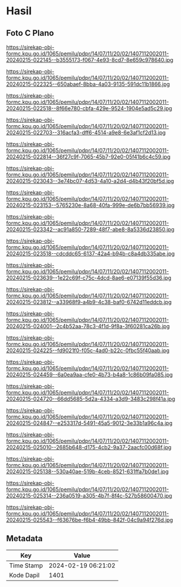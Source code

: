 # Hasil

## Foto C Plano

https://sirekap-obj-formc.kpu.go.id/1065/pemilu/pdpr/14/07/11/20/02/1407112002011-20240215-022145--b3555173-f067-4e93-8cd7-8e659c978640.jpg

https://sirekap-obj-formc.kpu.go.id/1065/pemilu/pdpr/14/07/11/20/02/1407112002011-20240215-022325--650abaef-8bba-4a03-9135-591dc11b1866.jpg

https://sirekap-obj-formc.kpu.go.id/1065/pemilu/pdpr/14/07/11/20/02/1407112002011-20240215-022518--8f66e780-cbfa-429e-9524-1904e5ad5c29.jpg

https://sirekap-obj-formc.kpu.go.id/1065/pemilu/pdpr/14/07/11/20/02/1407112002011-20240215-022703--316acfa3-dff6-4514-a9e8-6e3af1cf2d13.jpg

https://sirekap-obj-formc.kpu.go.id/1065/pemilu/pdpr/14/07/11/20/02/1407112002011-20240215-022814--36f27c9f-7065-45b7-92e0-05f41b6c4c59.jpg

https://sirekap-obj-formc.kpu.go.id/1065/pemilu/pdpr/14/07/11/20/02/1407112002011-20240215-023043--3e74bc07-4d53-4a10-a2d4-d4b43f20bf5d.jpg

https://sirekap-obj-formc.kpu.go.id/1065/pemilu/pdpr/14/07/11/20/02/1407112002011-20240215-023153--5765230e-8a68-40fa-999e-de6b7bb56939.jpg

https://sirekap-obj-formc.kpu.go.id/1065/pemilu/pdpr/14/07/11/20/02/1407112002011-20240215-023342--ac91a850-7289-48f7-abe8-8a5336d23850.jpg

https://sirekap-obj-formc.kpu.go.id/1065/pemilu/pdpr/14/07/11/20/02/1407112002011-20240215-023518--cdcddc65-6137-42a4-b94b-c8a4db335abe.jpg

https://sirekap-obj-formc.kpu.go.id/1065/pemilu/pdpr/14/07/11/20/02/1407112002011-20240215-023639--1e22c69f-c75c-4dcd-8ae6-e07139f55d36.jpg

https://sirekap-obj-formc.kpu.go.id/1065/pemilu/pdpr/14/07/11/20/02/1407112002011-20240215-023812--a33968f9-a4b9-4c38-baf0-6742d11eddcb.jpg

https://sirekap-obj-formc.kpu.go.id/1065/pemilu/pdpr/14/07/11/20/02/1407112002011-20240215-024001--2c4b52aa-78c3-4f1d-9f8a-3f60281ca26b.jpg

https://sirekap-obj-formc.kpu.go.id/1065/pemilu/pdpr/14/07/11/20/02/1407112002011-20240215-024225--fd9021f0-f05c-4ad0-b22c-0fbc55f40aab.jpg

https://sirekap-obj-formc.kpu.go.id/1065/pemilu/pdpr/14/07/11/20/02/1407112002011-20240215-024459--6a0ea9aa-cfe0-4b73-b4a8-1c86b09fa085.jpg

https://sirekap-obj-formc.kpu.go.id/1065/pemilu/pdpr/14/07/11/20/02/1407112002011-20240215-024720--66dd5685-5d2a-4334-a3d9-3483c298f41a.jpg

https://sirekap-obj-formc.kpu.go.id/1065/pemilu/pdpr/14/07/11/20/02/1407112002011-20240215-024847--e253317d-5491-45a5-9012-3e33b1a96c4a.jpg

https://sirekap-obj-formc.kpu.go.id/1065/pemilu/pdpr/14/07/11/20/02/1407112002011-20240215-025010--2685b648-d175-4cb2-9a37-2aacfc00d68f.jpg

https://sirekap-obj-formc.kpu.go.id/1065/pemilu/pdpr/14/07/11/20/02/1407112002011-20240215-025138--530a40ae-519b-4ceb-8521-631ffa7b0de1.jpg

https://sirekap-obj-formc.kpu.go.id/1065/pemilu/pdpr/14/07/11/20/02/1407112002011-20240215-025314--236a0519-a305-4b7f-8f4c-527b58600470.jpg

https://sirekap-obj-formc.kpu.go.id/1065/pemilu/pdpr/14/07/11/20/02/1407112002011-20240215-025543--f63676be-f6b4-49bb-842f-04c9a94f276d.jpg


## Metadata

| Key        | Value               |
| ---------- | ------------------- |
| Time Stamp | 2024-02-19 06:21:02 |
| Kode Dapil | 1401                |




